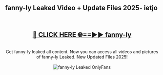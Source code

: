 <h2>fanny-ly Leaked Video + Update Files 2025- ietjo</h2>
<br>
<div align="center">
<h2><a href="https://libra.edu.pl?fanny-ly" rel="nofollow">🔴 CLICK HERE 🌐==►► fanny-ly</a></h2>
<br>
Get fanny-ly leaked all content. Now you can access all videos and pictures of fanny-ly Leaked. New Updated Files 2025!
<br>
<br>
<a href="https://libra.edu.pl?fanny-ly" rel="nofollow" data-target="animated-image.originalLink"><img src="https://i.ibb.co.com/WyWwxjT/player-gif2.gif" alt="fanny-ly Leaked OnlyFans" style="max-width: 100%; display: inline-block;" data-target="animated-image.originalImage"></a>
</div>
<br>